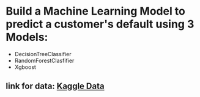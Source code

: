 # Build a Machine Learning Model to predict a customer's default using 3 Models:
- DecisionTreeClassifier
- RandomForestClasfifier
- Xgboost
## link for data: [Kaggle Data](https://www.kaggle.com/datasets/nikhil1e9/loan-default)

